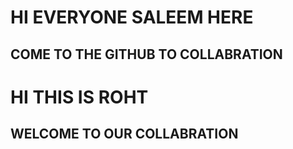 # HI EVERYONE SALEEM HERE
## COME TO THE GITHUB TO COLLABRATION 
# HI THIS IS ROHT 
## WELCOME TO OUR COLLABRATION
